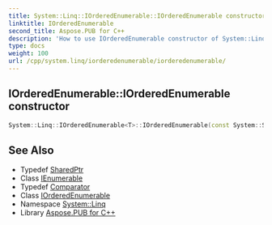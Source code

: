 ```yaml
---
title: System::Linq::IOrderedEnumerable::IOrderedEnumerable constructor
linktitle: IOrderedEnumerable
second_title: Aspose.PUB for C++
description: 'How to use IOrderedEnumerable constructor of System::Linq::IOrderedEnumerable class in C++.'
type: docs
weight: 100
url: /cpp/system.linq/iorderedenumerable/iorderedenumerable/
---
```

## IOrderedEnumerable::IOrderedEnumerable constructor




```cpp
System::Linq::IOrderedEnumerable<T>::IOrderedEnumerable(const System::SharedPtr<System::Collections::Generic::IEnumerable<T>> &root, const Comparator &comp)
```

## See Also

* Typedef [SharedPtr](../../../system/sharedptr/)
* Class [IEnumerable](../../../system.collections.generic/ienumerable/)
* Typedef [Comparator](../comparator/)
* Class [IOrderedEnumerable](../)
* Namespace [System::Linq](../../)
* Library [Aspose.PUB for C++](../../../)
